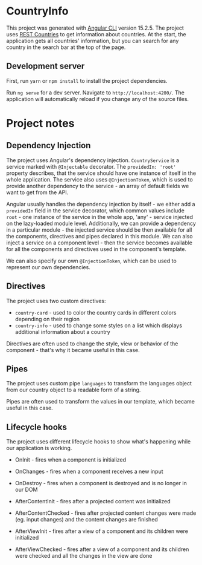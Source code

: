 # CountryInfo

This project was generated with [Angular CLI](https://github.com/angular/angular-cli) version 15.2.5. The project uses [REST Countries](https://restcountries.com/) to get information about countries. At the start, the application gets all countries' information, but you can search for any country in the search bar at the top of the page.

## Development server

First, run `yarn` or `npm install` to install the project dependencies.

Run `ng serve` for a dev server. Navigate to `http://localhost:4200/`. The application will automatically reload if you change any of the source files.

# Project notes

## Dependency Injection

The project uses Angular's dependency injection. `CountryService` is a service marked with `@Injectable` decorator. The `providedIn: 'root'` property describes, that the service should have one instance of itself in the whole application. The service also uses `@InjectionToken`, which is used to provide another dependency to the service - an array of default fields we want to get from the API.

Angular usually handles the dependency injection by itself - we either add a `providedIn` field in the service decorator, which common values include `root` - one instance of the service in the whole app, 'any' - service injected on the lazy-loaded module level. Additionally, we can provide a dependency in a particular module - the injected service should be then available for all the components, directives and pipes declared in this module. We can also inject a service on a component level - then the service becomes available for all the components and directives used in the component's template.

We can also specify our own `@InjectionToken`, which can be used to represent our own dependencies.

## Directives

The project uses two custom directives:

- `country-card` - used to color the country cards in different colors depending on their region
- `country-info` - used to change some styles on a list which displays additional information about a country

Directives are often used to change the style, view or behavior of the component - that's why it became useful in this case.

## Pipes

The project uses custom pipe `languages` to transform the languages object from our country object to a readable form of a string.

Pipes are often used to transform the values in our template, which became useful in this case.

## Lifecycle hooks

The project uses different lifecycle hooks to show what's happening while our application is working.

- OnInit - fires when a component is initialized
- OnChanges - fires when a component receives a new input
- OnDestroy - fires when a component is destroyed and is no longer in our DOM

- AfterContentInit - fires after a projected content was initialized
- AfterContentChecked - fires after projected content changes were made (eg. input changes) and the content changes are finished

- AfterViewInit - fires after a view of a component and its children were initialized
- AfterViewChecked - fires after a view of a component and its children were checked and all the changes in the view are done